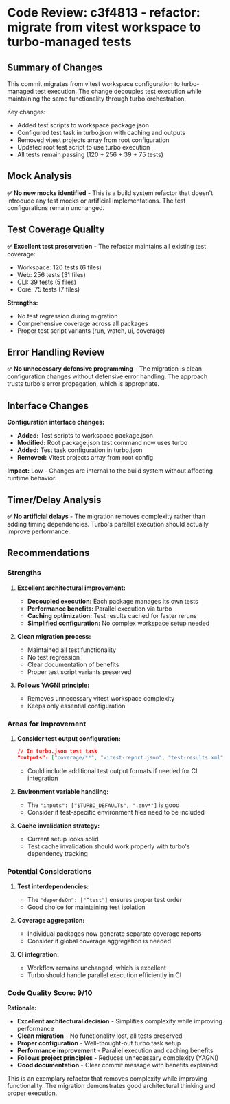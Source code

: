 # Code Review: c3f4813 - refactor: migrate from vitest workspace to turbo-managed tests

## Summary of Changes

This commit migrates from vitest workspace configuration to turbo-managed test execution. The change decouples test execution while maintaining the same functionality through turbo orchestration.

Key changes:
- Added test scripts to workspace package.json
- Configured test task in turbo.json with caching and outputs
- Removed vitest projects array from root configuration  
- Updated root test script to use turbo execution
- All tests remain passing (120 + 256 + 39 + 75 tests)

## Mock Analysis

**✅ No new mocks identified** - This is a build system refactor that doesn't introduce any test mocks or artificial implementations. The test configurations remain unchanged.

## Test Coverage Quality

**✅ Excellent test preservation** - The refactor maintains all existing test coverage:
- Workspace: 120 tests (6 files)
- Web: 256 tests (31 files) 
- CLI: 39 tests (5 files)
- Core: 75 tests (7 files)

**Strengths:**
- No test regression during migration
- Comprehensive coverage across all packages
- Proper test script variants (run, watch, ui, coverage)

## Error Handling Review

**✅ No unnecessary defensive programming** - The migration is clean configuration changes without defensive error handling. The approach trusts turbo's error propagation, which is appropriate.

## Interface Changes

**Configuration interface changes:**
- **Added:** Test scripts to workspace package.json
- **Modified:** Root package.json test command now uses turbo
- **Added:** Test task configuration in turbo.json
- **Removed:** Vitest projects array from root config

**Impact:** Low - Changes are internal to the build system without affecting runtime behavior.

## Timer/Delay Analysis

**✅ No artificial delays** - The migration removes complexity rather than adding timing dependencies. Turbo's parallel execution should actually improve performance.

## Recommendations

### Strengths

1. **Excellent architectural improvement:**
   - **Decoupled execution:** Each package manages its own tests
   - **Performance benefits:** Parallel execution via turbo
   - **Caching optimization:** Test results cached for faster reruns
   - **Simplified configuration:** No complex workspace setup needed

2. **Clean migration process:**
   - Maintained all test functionality
   - No test regression
   - Clear documentation of benefits
   - Proper test script variants preserved

3. **Follows YAGNI principle:**
   - Removes unnecessary vitest workspace complexity
   - Keeps only essential configuration

### Areas for Improvement

1. **Consider test output configuration:**
   ```json
   // In turbo.json test task
   "outputs": ["coverage/**", "vitest-report.json", "test-results.xml"]
   ```
   - Could include additional test output formats if needed for CI integration

2. **Environment variable handling:**
   - The `"inputs": ["$TURBO_DEFAULT$", ".env*"]` is good
   - Consider if test-specific environment files need to be included

3. **Cache invalidation strategy:**
   - Current setup looks solid
   - Test cache invalidation should work properly with turbo's dependency tracking

### Potential Considerations

1. **Test interdependencies:**
   - The `"dependsOn": ["^test"]` ensures proper test order
   - Good choice for maintaining test isolation

2. **Coverage aggregation:**
   - Individual packages now generate separate coverage reports
   - Consider if global coverage aggregation is needed

3. **CI integration:**
   - Workflow remains unchanged, which is excellent
   - Turbo should handle parallel execution efficiently in CI

### Code Quality Score: 9/10

**Rationale:**
- **Excellent architectural decision** - Simplifies complexity while improving performance
- **Clean migration** - No functionality lost, all tests preserved
- **Proper configuration** - Well-thought-out turbo task setup
- **Performance improvement** - Parallel execution and caching benefits
- **Follows project principles** - Reduces unnecessary complexity (YAGNI)
- **Good documentation** - Clear commit message with benefits explained

This is an exemplary refactor that removes complexity while improving functionality. The migration demonstrates good architectural thinking and proper execution.